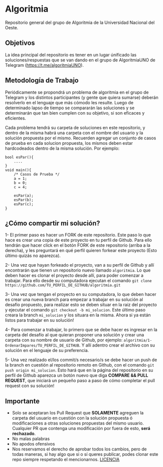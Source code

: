 # Algoritmia
Repositorio general del grupo de Algoritmia de la Universidad Nacional del Oeste.

## Objetivos

La idea principal del repositorio es tener en un lugar únificado las soluciones/respuestas que se van dando en el grupo de AlgoritmiaUNO de Telegram (https://t.me/algoritmiaUNO).

## Metodología de Trabajo

Periódicamente se propondrá un problema de algoritmia en el grupo de Telegram y los distintos participantes (y gente que quiera sumarse) deberán resolverlo en el lenguaje que más cómodo les resulte. Luego de determinado lapso de tiempo se compararán las soluciones y se determinarán que tan bien cumplen con su objetivo, si son eficaces y eficientes. 

Cada problema tendrá su carpeta de soluciones en este repositorio, y dentro de la misma habrá una carpeta con el nombre del usuario y la solución propuesta por el mismo. Recuerden agregar un conjunto de casos de prueba en cada solucion propuesta, los mismos deben estar hardcodeados dentro de la misma solución. Por ejemplo:

```
bool esPar(){
    ....
}
void main(){
    /* Casos de Prueba */
    a = 1;
    b = 0;
    c = 4;

    esPar(a);
    esPar(b);
    esPar(c);
}
```

## ¿Cómo compartir mi solución?

1- El primer paso es hacer un FORK de este repositorio. Este paso lo que hace es crear una copia de este proyecto en tu perfíl de Github. Para ello tendrán que hacer click en el botón FORK de este repositorio (arriba a la derecha), y les preguntará en qué perfil quieren forkear este proyecto (Esto último quizás no aparezca).

2- Una vez que hayan forkeado el proyecto, van a su perfil de Github y allí encontrarán que tienen un repositorio nuevo llamado `algoritmia`. Lo que deben hacer es clonar el proyecto desde allí, para poder comenzar a trabajar. Para ello desde su computadora ejecutan el comando `git clone https://github.com/TU_PERFIL_DE_GITHUB/algoritmia.git`

3- Una vez que tengan el proyecto en su computadora, lo que deben hacer es crear una nueva branch para empezar a trabajar en su solución al desafio propuesto, para realizar esto se deben situar en la raiz del proyecto y ejecutar el comando `git checkout -b mi_solucion`. Este último paso creara la branch `mi_solucion` y los situara en la misma. Ahora si ya están listos para trabajar en su solución!

4- Para comenzar a trabajar, lo primero que se debe hacer es ingresar en la carpeta del desafío al que quieran proponer una solución y crear una carpeta con su nombre de usuario de Github, por ejemplo: `algoritmia/1-OrdenarImpares/TU_PERFIL_DE_GITHUB`. Y allí adentro crear el archivo con su solución en el lenguaje de su preferencia.

5- Una vez realizado el/los commit/s necesario/s se debe hacer un push de la branch en cuestión al repositorio remoto en Github, con el comando `git push origin mi_solucion`. Esto hará que en la página del repositorio en su perfil de Github aparezca un botón nuevo que diga **COMPARE && PULL REQUEST**, que iniciará un pequeño paso a paso de cómo completar el pull request con su solución! 

## Importante

* Solo se aceptaran los Pull Request que **SOLAMENTE** agreguen la carpeta del usuario en cuestión con la solución propuesta ó modificaciones a otras soluciones propuestas del mismo usuario. Cualquier PR que contenga una modificación por fuera de esto, **será rechazado**.
* No malas palabras
* No apodos ofensivos
* Nos reservamos el derecho de aprobar todos los cambios, pero de todas maneras, si hay algo que si o sí queres publicar, podes clonar este repo siempre respetando el mencionarnos. [LICENCIA](https://github.com/gnuno/algoritmia/blob/main/LICENSE)